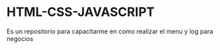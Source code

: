 # HTML-CSS-JAVASCRIPT
Es un repositorio para capacitarme en como realizar el menu y log para negocios
